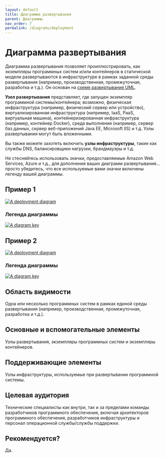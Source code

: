 ```yaml
---
layout: default
title: Диаграмма развертывания
parent: Диаграммы
nav_order: 7
permalink: /diagrams/deployment
---
```


# Диаграмма развертывания

Диаграмма развертывания позволяет проиллюстрировать, как экземпляры программных систем и/или контейнеров в статической модели
развертываются в инфраструктуре в рамках заданной среды развертывания (например, производственная, промежуточная, 
разработка и т.д.). Он основан на [схеме развертывания UML](https://en.wikipedia.org/wiki/Deployment_diagram).

__Узел развертывания__ представляет, где запущен экземпляр программной системы/контейнера;
возможно, физическая инфраструктура (например, физический сервер или устройство), виртуализированная инфраструктура
(например, IaaS, PaaS, виртуальная машина), контейнеризированная инфраструктура (например, контейнер Docker),
среда выполнения (например, сервер баз данных, сервер веб-приложений Java EE, Microsoft IIS) и т.д.
Узлы развертывания могут быть вложенными.

Вы также можете захотеть включить __узлы инфраструктуры__, такие как службы DNS, балансировщики нагрузки, брандмауэры
и т.д.

Не стесняйтесь использовать значки, предоставляемые Amazon Web Services, Azure и т.д., для дополнения ваших диаграмм 
развертывания... просто убедитесь, что все используемые вами значки включены легенду вашей диаграммы.

## Пример 1

[![A deployment diagram](https://static.structurizr.com/workspace/36141/diagrams/LiveDeployment.png)](https://static.structurizr.com/workspace/36141/diagrams/LiveDeployment.png)

### Легенда диаграммы

[![A diagram key](https://static.structurizr.com/workspace/36141/diagrams/LiveDeployment-key.png)](https://static.structurizr.com/workspace/36141/diagrams/LiveDeployment-key.png)

## Пример 2

[![A deployment diagram](https://static.structurizr.com/workspace/54915/diagrams/AmazonWebServicesDeployment.png)](https://static.structurizr.com/workspace/54915/diagrams/AmazonWebServicesDeployment.png)

### Легенда диаграммы

[![A diagram key](https://static.structurizr.com/workspace/54915/diagrams/AmazonWebServicesDeployment-key.png)](https://static.structurizr.com/workspace/54915/diagrams/AmazonWebServicesDeployment-key.png)

## Область видимости

Одна или несколько программных систем в рамках единой среды развертывания (например, производственная, промежуточная, 
разработка и т.д.).

## Основные и вспомогательные элементы

Узлы развертывания, экземпляры программных систем и экземпляры контейнеров.

## Поддерживающие элементы

Узлы инфраструктуры, используемые при развертывании программной системы.

## Целевая аудитория

Технические специалисты как внутри, так и за пределами команды разработчиков программного обеспечения, включая 
архитекторов программного обеспечения, разработчиков инфраструктуры и персонал операционной службы/службы поддержки.

## Рекомендуется?

Да.

<script type="application/javascript" src="https://code.jquery.com/jquery-3.7.1.slim.min.js"></script>
<script type="application/javascript" src="/assets/c4model.js"></script>